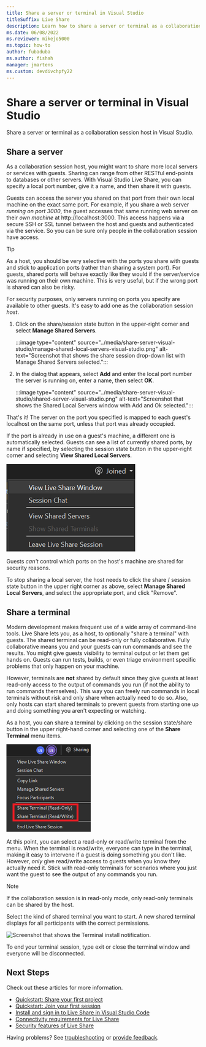 ```yaml
---
title: Share a server or terminal in Visual Studio
titleSuffix: Live Share
description: Learn how to share a server or terminal as a collaboration session host in Visual Studio and Live Share.
ms.date: 06/08/2022
ms.reviewer: mikejo5000
ms.topic: how-to
author: fubaduba
ms.author: fishah
manager: jmartens
ms.custom: devdivchpfy22
---
```


<!--
Copyright © Microsoft Corporation
All rights reserved.
Creative Commons Attribution 4.0 License (International): https://creativecommons.org/licenses/by/4.0/legalcode
-->

# Share a server or terminal in Visual Studio

Share a server or terminal as a collaboration session host in Visual Studio.

## Share a server

As a collaboration session host, you might want to share more local servers or services with guests. Sharing can range from other RESTful end-points to databases or other servers. With Visual Studio Live Share, you can specify a local port number, give it a name, and then share it with guests.

Guests can access the server you shared on that port from their own local machine on the exact same port. For example, if you share a web server *running on port 3000*, the guest accesses that same running web server on their *own machine* at http://localhost:3000. This access happens via a secure SSH or SSL tunnel between the host and guests and authenticated via the service. So you can be sure only people in the collaboration session have access.

> [!TIP]
> As a host, you should be very selective with the ports you share with guests and stick to application ports (rather than sharing a system port). For guests, shared ports will behave exactly like they would if the server/service was running on their own machine. This is very useful, but if the wrong port is shared can also be risky.

For security purposes, only servers running on ports you specify are available to other guests. It's easy to add one as the collaboration session *host*.

1. Click on the share/session state button in the upper-right corner and select **Manage Shared Servers**.

    :::image type="content" source="../media/share-server-visual-studio/manage-shared-local-servers-visual-studio.png" alt-text="Screenshot that shows the share session drop-down list with Manage Shared Servers selected.":::

2. In the dialog that appears, select **Add** and enter the local port number the server is running on, enter a name, then select **OK**.

    :::image type="content" source="../media/share-server-visual-studio/shared-server-visual-studio.png" alt-text="Screenshot that shows the Shared Local Servers window with Add and Ok selected.":::

That's it! The server on the port you specified is mapped to each guest's localhost on the same port, unless that port was already occupied.

If the port is already in use on a guest's machine, a different one is automatically selected. Guests can see a list of currently shared ports, by name if specified, by selecting the session state button in the upper-right corner and selecting **View Shared Local Servers**.

![Screenshot that shows the View Shared Servers option.](../media/vs-view-shared-servers.png)

Guests *can't* control which ports on the host's machine are shared for security reasons.

To stop sharing a local server, the host needs to click the share / session state button in the upper right corner as above, select **Manage Shared Local Servers**, and select the appropriate port, and click "Remove".

## Share a terminal

Modern development makes frequent use of a wide array of command-line tools. Live Share lets you, as a host, to optionally "share a terminal" with guests. The shared terminal can be read-only or fully collaborative. Fully collaborative means you and your guests can run commands and see the results. You might give guests visibility to terminal output or let them get hands on. Guests can run tests, builds, or even triage environment specific problems that only happen on your machine.

However, terminals are **not** shared by default since they give guests at least read-only access to the output of commands you run (if not the ability to run commands themselves). This way you can freely run commands in local terminals without risk and only share when actually need to do so. Also, only hosts can start shared terminals to prevent guests from starting one up and doing something you aren't expecting or watching.

As a host, you can share a terminal by clicking on the session state/share button in the upper right-hand corner and selecting one of the **Share Terminal** menu items.

![Screenshot that shows the Share Terminal options.](../media/vs-terminal-menu.png)

At this point, you can select a read-only or read/write terminal from the menu. When the terminal is read/write, everyone can type in the terminal, making it easy to intervene if a guest is doing something you don't like. However, *only* give read/write access to guests when you know they actually need it. Stick with read-only terminals for scenarios where you just want the guest to see the output of any commands you run.

> [!NOTE]
> If the collaboration session is in read-only mode, only read-only terminals can be shared by the host.

Select the kind of shared terminal you want to start. A new shared terminal displays for all participants with the correct permissions.

![Screenshot that shows the Terminal install notification.](../media/vs-terminal-install.png)

To end your terminal session, type exit or close the terminal window and everyone will be disconnected.

## Next Steps

Check out these articles for more information.

- [Quickstart: Share your first project](../quickstart/share.md)
- [Quickstart: Join your first session](../quickstart/join.md)
- [Install and sign in to Live Share in Visual Studio Code](install-live-share-visual-studio-code.md)
- [Connectivity requirements for Live Share](../reference/connectivity.md)
- [Security features of Live Share](../reference/security.md)

Having problems? See [troubleshooting](../troubleshooting.md) or [provide feedback](../support.md).
